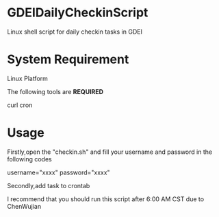 # GDEIDailyCheckinScript
Linux shell script for daily checkin tasks in GDEI


# System Requirement

Linux Platform

The following tools are **REQUIRED**

curl
cron

# Usage

Firstly,open the "checkin.sh" and fill your username and password in the following codes

username="xxxx"
password="xxxx"


Secondly,add task to crontab

I recommend that you should run this script after 6:00 AM CST due to ChenWujian
